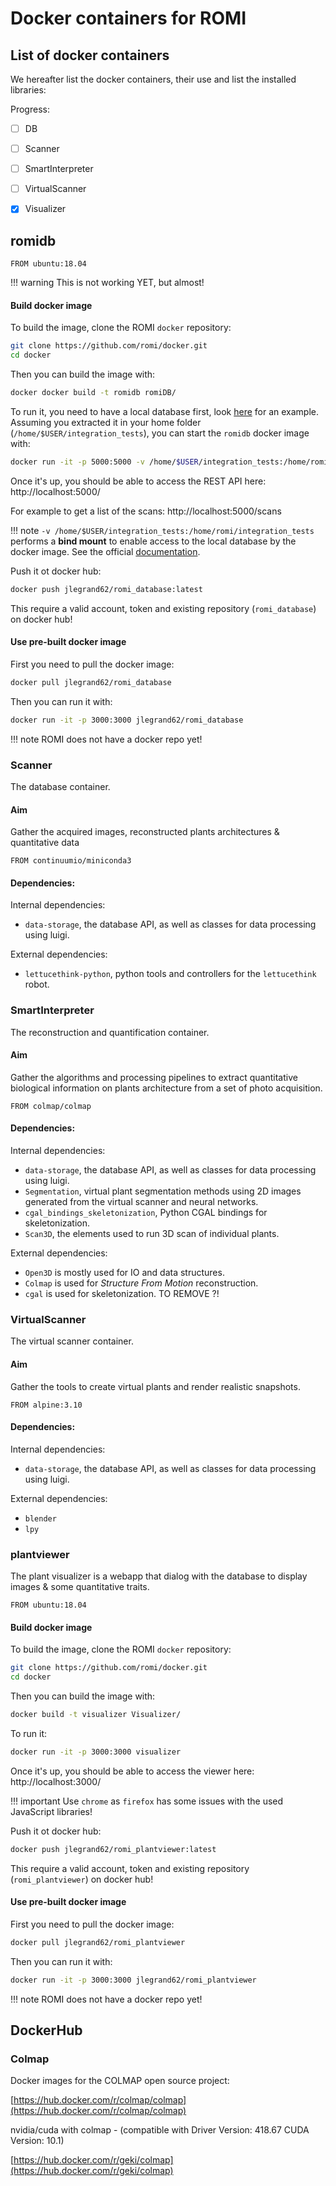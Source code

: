 Docker containers for ROMI
==========================

## List of docker containers

We hereafter list the docker containers, their use and list the installed libraries:

Progress:
 - [ ] DB
 - [ ] Scanner
 - [ ] SmartInterpreter
 - [ ] VirtualScanner
 - [x] Visualizer


## romidb
```docker
FROM ubuntu:18.04
```

!!! warning
    This is not working YET, but almost!

#### Build docker image
To build the image, clone the ROMI `docker` repository:
```bash
git clone https://github.com/romi/docker.git
cd docker
```
Then you can build the image with:
```bash
docker docker build -t romidb romiDB/
```
To run it, you need to have a local database first, look [here](https://db.romi-project.eu/models/test_db.tar.gz) for an example.
Assuming you extracted it in your home folder (`/home/$USER/integration_tests`), you can start the `romidb` docker image with:
```bash
docker run -it -p 5000:5000 -v /home/$USER/integration_tests:/home/romi/integration_tests romidb
```
Once it's up, you should be able to access the REST API here: http://localhost:5000/

For example to get a list of the scans: http://localhost:5000/scans

!!! note
    `-v /home/$USER/integration_tests:/home/romi/integration_tests` performs a **bind mount** to enable access to the local database by the docker image. See the official [documentation](https://docs.docker.com/storage/bind-mounts/).

Push it ot docker hub:
```bash
docker push jlegrand62/romi_database:latest
```
This require a valid account, token and existing repository (`romi_database`) on docker hub!

#### Use pre-built docker image
First you need to pull the docker image:
```bash
docker pull jlegrand62/romi_database
```
Then you can run it with:
```bash
docker run -it -p 3000:3000 jlegrand62/romi_database
```

!!! note
    ROMI does not have a docker repo yet!


### Scanner
The database container. 

#### Aim
Gather the acquired images, reconstructed plants architectures & quantitative data

```docker
FROM continuumio/miniconda3
```

#### Dependencies:

Internal dependencies:
 - `data-storage`, the database API, as well as classes for data processing using luigi.

External dependencies:
 - `lettucethink-python`, python tools and controllers for the `lettucethink` robot.


### SmartInterpreter
The reconstruction and quantification container.

#### Aim
Gather the algorithms and processing pipelines to extract quantitative biological information on plants architecture from a set of photo acquisition.

```docker
FROM colmap/colmap
```

#### Dependencies:

Internal dependencies:
 - `data-storage`, the database API, as well as classes for data processing using luigi.
 - `Segmentation`, virtual plant segmentation methods using 2D images generated from the virtual scanner and neural networks.
 - `cgal_bindings_skeletonization`, Python CGAL bindings for skeletonization.
 - `Scan3D`, the elements used to run 3D scan of individual plants.

External dependencies:
 - `Open3D` is mostly used for IO and data structures.
 - `Colmap` is used for _Structure From Motion_ reconstruction.
 - `cgal` is used for skeletonization. TO REMOVE ?!


### VirtualScanner
The virtual scanner container.

#### Aim
Gather the tools to create virtual plants and render realistic snapshots.

```docker
FROM alpine:3.10
```

#### Dependencies:

Internal dependencies:
 - `data-storage`, the database API, as well as classes for data processing using luigi.

External dependencies:
 - `blender`
 - `lpy`

### plantviewer
The plant visualizer is a webapp that dialog with the database to display images & some quantitative traits.

```docker
FROM ubuntu:18.04
```

#### Build docker image
To build the image, clone the ROMI `docker` repository:
```bash
git clone https://github.com/romi/docker.git
cd docker
```
Then you can build the image with:
```bash
docker build -t visualizer Visualizer/
```
To run it:
```bash
docker run -it -p 3000:3000 visualizer
```
Once it's up, you should be able to access the viewer here: http://localhost:3000/

!!! important
    Use `chrome` as `firefox` has some issues with the used JavaScript libraries!

Push it ot docker hub:
```bash
docker push jlegrand62/romi_plantviewer:latest
```
This require a valid account, token and existing repository (`romi_plantviewer`) on docker hub!

#### Use pre-built docker image
First you need to pull the docker image:
```bash
docker pull jlegrand62/romi_plantviewer
```
Then you can run it with:
```bash
docker run -it -p 3000:3000 jlegrand62/romi_plantviewer
```

!!! note
    ROMI does not have a docker repo yet!

## DockerHub

### Colmap

Docker images for the COLMAP open source project:

[https://hub.docker.com/r/colmap/colmap](https://hub.docker.com/r/colmap/colmap)

nvidia/cuda with colmap - (compatible with Driver Version: 418.67 CUDA Version: 10.1) 

[https://hub.docker.com/r/geki/colmap](https://hub.docker.com/r/geki/colmap)
